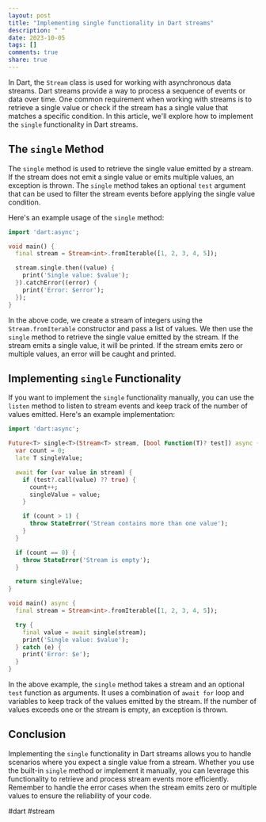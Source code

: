 ```yaml
---
layout: post
title: "Implementing single functionality in Dart streams"
description: " "
date: 2023-10-05
tags: []
comments: true
share: true
---
```


In Dart, the `Stream` class is used for working with asynchronous data streams. Dart streams provide a way to process a sequence of events or data over time. One common requirement when working with streams is to retrieve a single value or check if the stream has a single value that matches a specific condition. In this article, we'll explore how to implement the `single` functionality in Dart streams.

## The `single` Method

The `single` method is used to retrieve the single value emitted by a stream. If the stream does not emit a single value or emits multiple values, an exception is thrown. The `single` method takes an optional `test` argument that can be used to filter the stream events before applying the single value condition.

Here's an example usage of the `single` method:

```dart
import 'dart:async';

void main() {
  final stream = Stream<int>.fromIterable([1, 2, 3, 4, 5]);

  stream.single.then((value) {
    print('Single value: $value');
  }).catchError((error) {
    print('Error: $error');
  });
}
```

In the above code, we create a stream of integers using the `Stream.fromIterable` constructor and pass a list of values. We then use the `single` method to retrieve the single value emitted by the stream. If the stream emits a single value, it will be printed. If the stream emits zero or multiple values, an error will be caught and printed.

## Implementing `single` Functionality

If you want to implement the `single` functionality manually, you can use the `listen` method to listen to stream events and keep track of the number of values emitted. Here's an example implementation:

```dart
import 'dart:async';

Future<T> single<T>(Stream<T> stream, [bool Function(T)? test]) async {
  var count = 0;
  late T singleValue;

  await for (var value in stream) {
    if (test?.call(value) ?? true) {
      count++;
      singleValue = value;
    }

    if (count > 1) {
      throw StateError('Stream contains more than one value');
    }
  }

  if (count == 0) {
    throw StateError('Stream is empty');
  }

  return singleValue;
}

void main() async {
  final stream = Stream<int>.fromIterable([1, 2, 3, 4, 5]);

  try {
    final value = await single(stream);
    print('Single value: $value');
  } catch (e) {
    print('Error: $e');
  }
}
```

In the above example, the `single` method takes a stream and an optional `test` function as arguments. It uses a combination of `await for` loop and variables to keep track of the values emitted by the stream. If the number of values exceeds one or the stream is empty, an exception is thrown.

## Conclusion

Implementing the `single` functionality in Dart streams allows you to handle scenarios where you expect a single value from a stream. Whether you use the built-in `single` method or implement it manually, you can leverage this functionality to retrieve and process stream events more efficiently. Remember to handle the error cases when the stream emits zero or multiple values to ensure the reliability of your code.

#dart #stream